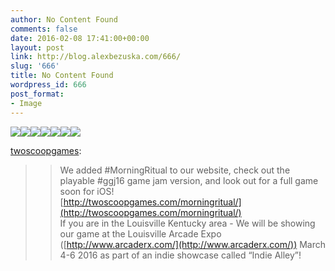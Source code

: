 ```yaml
---
author: No Content Found
comments: false
date: 2016-02-08 17:41:00+00:00
layout: post
link: http://blog.alexbezuska.com/666/
slug: '666'
title: No Content Found
wordpress_id: 666
post_format:
- Image
---
```


![](/images/2016/02/tumblr_o28p3qTRFU1td7tmqo1_1280.png)![](/images/2016/02/tumblr_o28p3qTRFU1td7tmqo2_1280.jpg)![](/images/2016/02/tumblr_o28p3qTRFU1td7tmqo3_1280.jpg)![](/images/2016/02/tumblr_o28p3qTRFU1td7tmqo4_1280.jpg)![](/images/2016/02/tumblr_o28p3qTRFU1td7tmqo5_1280.jpg)![](/images/2016/02/tumblr_o28p3qTRFU1td7tmqo6_1280.jpg)![](/images/2016/02/tumblr_o28p3qTRFU1td7tmqo7_1280.jpg)

[twoscoopgames](http://twoscoopgames.tumblr.com/post/138934422996):




<blockquote>

> 
> We added #MorningRitual to our website, check out the playable #ggj16 game jam version, and look out for a full game soon for iOS!     
[http://twoscoopgames.com/morningritual/](http://twoscoopgames.com/morningritual/)  
If you are in the Louisville Kentucky area - We will be showing our game at the Louisville Arcade Expo ([http://www.arcaderx.com/](http://www.arcaderx.com/)) March 4-6 2016 as part of an indie showcase called “Indie Alley”!
> 
> 
</blockquote>
